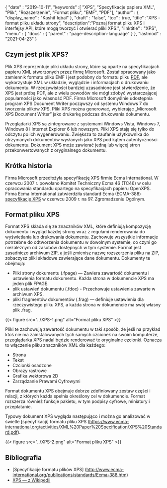 {
  "date" : "2019-10-11",
  "keywords" :[ "XPS", "Specyfikacje papieru XML", "Plik", "Rozszerzenie", "Format pliku", "EMF", "PDF"],
  "author" : {
    "display_name" : "Kashif Iqbal"
},
  "draft" : "false",
  "toc" : true,
  "title" :"XPS - format pliku układu strony",
  "description":"Poznaj format pliku XPS i interfejsy API, które mogą tworzyć i otwierać pliki XPS.",
  "linktitle" : "XPS",
  "menu" : {
    "docs" : {
      "parent" : "page-description-language"
}
},
  "lastmod" : "2021-04-23"
}

## Czym jest plik XPS? ##

Plik XPS reprezentuje pliki układu strony, które są oparte na specyfikacjach papieru XML stworzonych przez firmę Microsoft. Został opracowany jako zamiennik formatu pliku EMF i jest podobny do formatu pliku [PDF](/pl/pdf/), ale wykorzystuje XML w układzie, wyglądzie i informacjach o drukowaniu dokumentu. W rzeczywistości bardziej uzasadnione jest stwierdzenie, że XPS jest próbą PDF, ale z wielu powodów nie mógł zdobyć wystarczającej popularności jako własność PDF. Firma Microsoft domyślnie udostępnia program XPS Document Writer począwszy od systemu Windows 7 do tworzenia plików XPS. Pliki XPS można generować, wybierając „Microsoft XPS Document Writer” jako drukarkę podczas drukowania dokumentu.

Przeglądarki XPS są zintegrowane z systemami Windows Vista, Windows 7, Windows 8 i Internet Explorer 6 lub nowszym. Pliki XPS stają się tylko do odczytu po ich wygenerowaniu. Zwiększa to zaufanie użytkownika do otrzymanych dokumentów wysłanych jako XPS pod kątem autentyczności dokumentu. Dokument XPS może zawierać jedną lub więcej stron przekonwertowanych z oryginalnego dokumentu.

## Krótka historia ##

Firma Microsoft przedłożyła specyfikację XPS firmie Ecma International. W czerwcu 2007 r. powołano Komitet Techniczny Ecma 46 (TC46) w celu opracowania standardu opartego na specyfikacjach papieru OpenXPS. Firma Ecma International zatwierdziła standard Ecma (ECMA-388) [specyfikacje XPS](http://www.ecma-international.org/publications/standards/Ecma-388.htm) w czerwcu 2009 r. na 97. Zgromadzeniu Ogólnym.

## Format pliku XPS ##

Format XPS składa się ze znaczników XML, które definiują kompozycję dokumentu i wygląd każdej strony wraz z regułami renderowania do wyświetlania lub drukowania dokumentu. Zachowuje wszystkie informacje potrzebne do odtworzenia dokumentu w dowolnym systemie, co czyni go niezależnym od zasobów dostępnych w tym systemie. Format jest zasadniczo archiwum ZIP, a jeśli zmienisz nazwę rozszerzenia pliku na ZIP, zobaczysz pliki składowe zawierające dane dokumentu. Dokumenty te obejmują:

* Pliki strony dokumentu (.fpage) — Zawiera zawartość dokumentu i ustawienia formatu dokumentu. Każda strona w dokumencie XPS ma jeden plik FPAGE.
* plik ustawień dokumentu (.fdoc) - Przechowuje ustawienia zawarte w archiwum XPS.
* pliki fragmentów dokumentów (.frag) — definiuje ustawienia dla rzeczywistego pliku XPS, a każda strona w dokumencie ma swój własny plik .frag.

{{< figure src="../XPS-1.png" alt="Format pliku XPS" >}}

Pliki te zachowują zawartość dokumentu w taki sposób, że jeśli na przykład ktoś nie ma zainstalowanych tych samych czcionek na swoim komputerze, przeglądarka XPS nadal będzie renderować te oryginalne czcionki. Oznacza to włączenie pliku znaczników XML dla każdego:

* Strona
* Tekst
* Czcionki osadzone
* Obrazy rastrowe
* Grafika wektorowa 2D
* Zarządzanie Prawami Cyfrowymi

Format dokumentu XPS obejmuje dobrze zdefiniowany zestaw części i relacji, z których każda spełnia określony cel w dokumencie. Format rozszerza również funkcje pakietu, w tym podpisy cyfrowe, miniatury i przeplatanie.

Typowy dokument XPS wygląda następująco i można go analizować w świetle [specyfikacji] formatu pliku XPS (https://www.ecma-international.org/activities/XML%20Paper%20Specification/XPS%20Standard.pdf).

{{< figure src="../XPS-2.png" alt="Format pliku XPS" >}}


## Bibliografia ##

* [Specyfikacje formatu plików XPS] (http://www.ecma-international.org/publications/standards/Ecma-388.htm)
* [XPS — z Wikipedii](https://en.wikipedia.org/wiki/Open_XML_Paper_Specification#Viewing_and_creating_XPS_documents)

